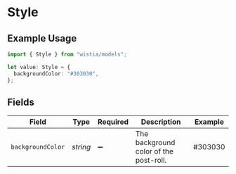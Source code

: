 # Style

## Example Usage

```typescript
import { Style } from "wistia/models";

let value: Style = {
  backgroundColor: "#303030",
};
```

## Fields

| Field                                  | Type                                   | Required                               | Description                            | Example                                |
| -------------------------------------- | -------------------------------------- | -------------------------------------- | -------------------------------------- | -------------------------------------- |
| `backgroundColor`                      | *string*                               | :heavy_minus_sign:                     | The background color of the post-roll. | #303030                                |